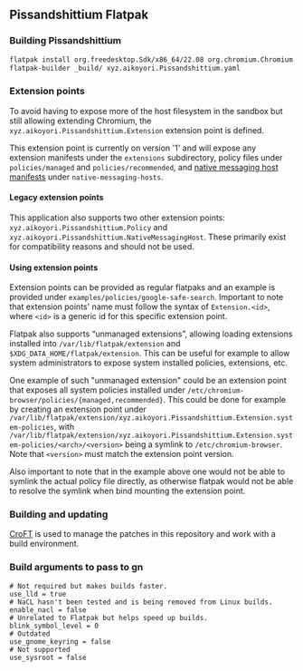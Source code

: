 ## Pissandshittium Flatpak

### Building Pissandshittium
```bash
flatpak install org.freedesktop.Sdk/x86_64/22.08 org.chromium.Chromium.BaseApp/x86_64/22.08
flatpak-builder _build/ xyz.aikoyori.Pissandshittium.yaml
```

### Extension points

To avoid having to expose more of the host filesystem in the sandbox but still
allowing extending Chromium, the `xyz.aikoyori.Pissandshittium.Extension` extension
point is defined.

This extension point is currently on version '1' and will expose any extension
manifests under the `extensions` subdirectory, policy files under
`policies/managed` and `policies/recommended`, and [native messaging host
manifests](https://developer.chrome.com/docs/apps/nativeMessaging/) under
`native-messaging-hosts`.

#### Legacy extension points

This application also supports two other extension points:
`xyz.aikoyori.Pissandshittium.Policy` and `xyz.aikoyori.Pissandshittium.NativeMessagingHost`.
These primarily exist for compatibility reasons and should not be used.

#### Using extension points

Extension points can be provided as regular flatpaks and an example is provided
under `examples/policies/google-safe-search`. Important to note that extension
points' name must follow the syntax of `Extension.<id>`, where `<id>` is a
generic id for this specific extension point.

Flatpak also supports “unmanaged extensions”, allowing loading extensions installed
into `/var/lib/flatpak/extension` and `$XDG_DATA_HOME/flatpak/extension`.
This can be useful for example to allow system administrators to expose system installed
policies, extensions, etc.

One example of such "unmanaged extension" could be an extension point that exposes
all system policies installed under `/etc/chromium-browser/policies/{managed,recommended}`.
This could be done for example by creating an extension point under
`/var/lib/flatpak/extension/xyz.aikoyori.Pissandshittium.Extension.system-policies`, with
`/var/lib/flatpak/extension/xyz.aikoyori.Pissandshittium.Extension.system-policies/<arch>/<version>`
being a symlink to `/etc/chromium-browser`. Note that `<version>` must match the
extension point version.

Also important to note that in the example above one would not be able to symlink the
actual policy file directly, as otherwise flatpak would not be able to resolve the
symlink when bind mounting the extension point.

### Building and updating

[CroFT](https://github.com/refi64/croft) is used to manage the patches in this
repository and work with a build environment.

### Build arguments to pass to gn

```
# Not required but makes builds faster.
use_lld = true
# NaCL hasn't been tested and is being removed from Linux builds.
enable_nacl = false
# Unrelated to Flatpak but helps speed up builds.
blink_symbol_level = 0
# Outdated
use_gnome_keyring = false
# Not supported
use_sysroot = false
```
